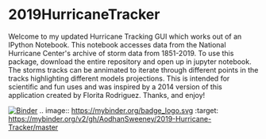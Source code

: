 # 2019HurricaneTracker
Welcome to my updated Hurricane Tracking GUI which works out of an IPython Notebook. This notebook accesses data from the National Hurricane Center's archive of storm data from 1851-2019. To use this package, download the entire repository and open up in jupyter notebook. The storms tracks can be annimated to iterate through different points in the tracks highlighting different models projections. This is intended for scientific and fun uses and was inspired by a 2014 version of this application created by Florita Rodriguez. Thanks, and enjoy!


[![Binder](https://mybinder.org/badge_logo.svg)](https://mybinder.org/v2/gh/AodhanSweeney/2019-Hurricane-Tracker/master)
.. image:: https://mybinder.org/badge_logo.svg
 :target: https://mybinder.org/v2/gh/AodhanSweeney/2019-Hurricane-Tracker/master
